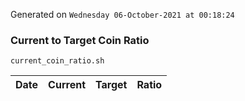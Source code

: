 Generated on `Wednesday 06-October-2021 at 00:18:24`

### Current to Target Coin Ratio
`current_coin_ratio.sh`

Date|Current|Target|Ratio
---|---|---|---

